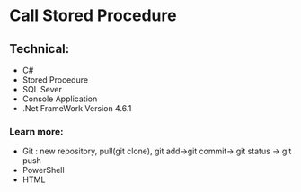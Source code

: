 # Call Stored Procedure

## Technical:
+ C#
+ Stored Procedure
+ SQL Sever
+ Console Application
+ .Net FrameWork Version 4.6.1

### Learn more:
+ Git : new repository, pull(git clone), git add->git commit-> git status -> git push
+ PowerShell
+ HTML
